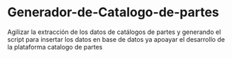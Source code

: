 # Generador-de-Catalogo-de-partes
Agilizar la extracción de los datos de catálogos de partes y generando el script para insertar los datos en base de datos ya apoayar el desarrollo de la plataforma catalogo de partes 
